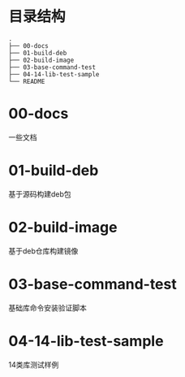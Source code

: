 # 目录结构
```shell
.
├── 00-docs
├── 01-build-deb
├── 02-build-image
├── 03-base-command-test
├── 04-14-lib-test-sample
└── README
```

# 00-docs
一些文档

# 01-build-deb
基于源码构建deb包

# 02-build-image
基于deb仓库构建镜像

# 03-base-command-test
基础库命令安装验证脚本

# 04-14-lib-test-sample
14类库测试样例
